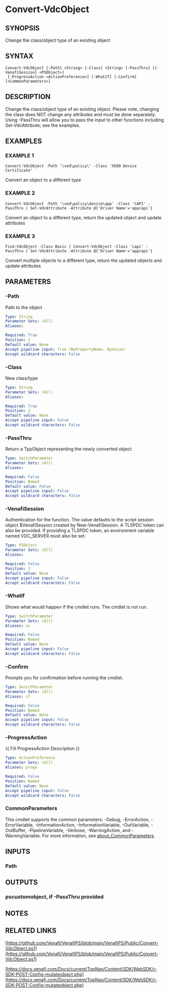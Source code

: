 # Convert-VdcObject

## SYNOPSIS
Change the class/object type of an existing object

## SYNTAX

```
Convert-VdcObject [-Path] <String> [-Class] <String> [-PassThru] [[-VenafiSession] <PSObject>]
 [-ProgressAction <ActionPreference>] [-WhatIf] [-Confirm] [<CommonParameters>]
```

## DESCRIPTION
Change the class/object type of an existing object.
Please note, changing the class does NOT change any attributes and must be done separately.
Using -PassThru will allow you to pass the input to other functions including Set-VdcAttribute; see the examples.

## EXAMPLES

### EXAMPLE 1
```
Convert-VdcObject -Path '\ved\policy\' -Class 'X509 Device Certificate'
```

Convert an object to a different type

### EXAMPLE 2
```
Convert-VdcObject -Path '\ved\policy\device\app' -Class 'CAPI' -PassThru | Set-VdcAttribute -Attribute @{'Driver Name'='appcapi'}
```

Convert an object to a different type, return the updated object and update attributes

### EXAMPLE 3
```
Find-VdcObject -Class Basic | Convert-VdcObject -Class 'capi' -PassThru | Set-VdcAttribute -Attribute @{'Driver Name'='appcapi'}
```

Convert multiple objects to a different type, return the updated objects and update attributes

## PARAMETERS

### -Path
Path to the object

```yaml
Type: String
Parameter Sets: (All)
Aliases:

Required: True
Position: 1
Default value: None
Accept pipeline input: True (ByPropertyName, ByValue)
Accept wildcard characters: False
```

### -Class
New class/type

```yaml
Type: String
Parameter Sets: (All)
Aliases:

Required: True
Position: 2
Default value: None
Accept pipeline input: False
Accept wildcard characters: False
```

### -PassThru
Return a TppObject representing the newly converted object

```yaml
Type: SwitchParameter
Parameter Sets: (All)
Aliases:

Required: False
Position: Named
Default value: False
Accept pipeline input: False
Accept wildcard characters: False
```

### -VenafiSession
Authentication for the function.
The value defaults to the script session object $VenafiSession created by New-VenafiSession.
A TLSPDC token can also be provided.
If providing a TLSPDC token, an environment variable named VDC_SERVER must also be set.

```yaml
Type: PSObject
Parameter Sets: (All)
Aliases:

Required: False
Position: 3
Default value: None
Accept pipeline input: False
Accept wildcard characters: False
```

### -WhatIf
Shows what would happen if the cmdlet runs.
The cmdlet is not run.

```yaml
Type: SwitchParameter
Parameter Sets: (All)
Aliases: wi

Required: False
Position: Named
Default value: None
Accept pipeline input: False
Accept wildcard characters: False
```

### -Confirm
Prompts you for confirmation before running the cmdlet.

```yaml
Type: SwitchParameter
Parameter Sets: (All)
Aliases: cf

Required: False
Position: Named
Default value: None
Accept pipeline input: False
Accept wildcard characters: False
```

### -ProgressAction
{{ Fill ProgressAction Description }}

```yaml
Type: ActionPreference
Parameter Sets: (All)
Aliases: proga

Required: False
Position: Named
Default value: None
Accept pipeline input: False
Accept wildcard characters: False
```

### CommonParameters
This cmdlet supports the common parameters: -Debug, -ErrorAction, -ErrorVariable, -InformationAction, -InformationVariable, -OutVariable, -OutBuffer, -PipelineVariable, -Verbose, -WarningAction, and -WarningVariable. For more information, see [about_CommonParameters](http://go.microsoft.com/fwlink/?LinkID=113216).

## INPUTS

### Path
## OUTPUTS

### pscustomobject, if -PassThru provided
## NOTES

## RELATED LINKS

[https://github.com/Venafi/VenafiPS/blob/main/VenafiPS/Public/Convert-VdcObject.ps1](https://github.com/Venafi/VenafiPS/blob/main/VenafiPS/Public/Convert-VdcObject.ps1)

[https://docs.venafi.com/Docs/current/TopNav/Content/SDK/WebSDK/r-SDK-POST-Config-mutateobject.php](https://docs.venafi.com/Docs/current/TopNav/Content/SDK/WebSDK/r-SDK-POST-Config-mutateobject.php)

